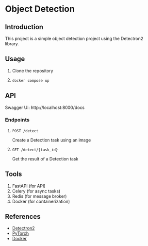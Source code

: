 # Object Detection


## Introduction

This project is a simple object detection project using the Detectron2 library.


## Usage

1. Clone the repository
2. ```bash
   docker compose up
   ```

## API

Swagger UI: http://localhost:8000/docs

### Endpoints

1. `POST /detect`
   
   Create a Detection task using an image

2. `GET /detect/{task_id}`
   
   Get the result of a Detection task


## Tools

1. FastAPI (for API)
2. Celery (for async tasks)
3. Redis (for message broker)
4. Docker (for containerization)


## References

- [Detectron2](https://github.com/facebookresearch/detectron2)
- [PyTorch](https://pytorch.org/)
- [Docker](https://www.docker.com/)

